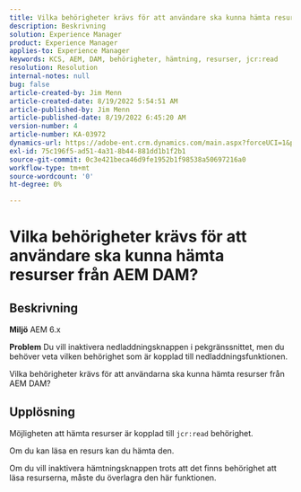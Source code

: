 ```yaml
---
title: Vilka behörigheter krävs för att användare ska kunna hämta resurser från AEM DAM?
description: Beskrivning
solution: Experience Manager
product: Experience Manager
applies-to: Experience Manager
keywords: KCS, AEM, DAM, behörigheter, hämtning, resurser, jcr:read
resolution: Resolution
internal-notes: null
bug: false
article-created-by: Jim Menn
article-created-date: 8/19/2022 5:54:51 AM
article-published-by: Jim Menn
article-published-date: 8/19/2022 6:45:20 AM
version-number: 4
article-number: KA-03972
dynamics-url: https://adobe-ent.crm.dynamics.com/main.aspx?forceUCI=1&pagetype=entityrecord&etn=knowledgearticle&id=94ac366f-831f-ed11-b83e-0022480866ad
exl-id: 75c196f5-ad51-4a31-8b44-881dd1b1f2b1
source-git-commit: 0c3e421beca46d9fe1952b1f98538a50697216a0
workflow-type: tm+mt
source-wordcount: '0'
ht-degree: 0%

---
```


# Vilka behörigheter krävs för att användare ska kunna hämta resurser från AEM DAM?

## Beskrivning


<b>Miljö</b>
AEM 6.x

<b>Problem</b>
Du vill inaktivera nedladdningsknappen i pekgränssnittet, men du behöver veta vilken behörighet som är kopplad till nedladdningsfunktionen.

Vilka behörigheter krävs för att användarna ska kunna hämta resurser från AEM DAM?


## Upplösning


Möjligheten att hämta resurser är kopplad till `jcr:read` behörighet.

Om du kan läsa en resurs kan du hämta den.

Om du vill inaktivera hämtningsknappen trots att det finns behörighet att läsa resurserna, måste du överlagra den här funktionen.
